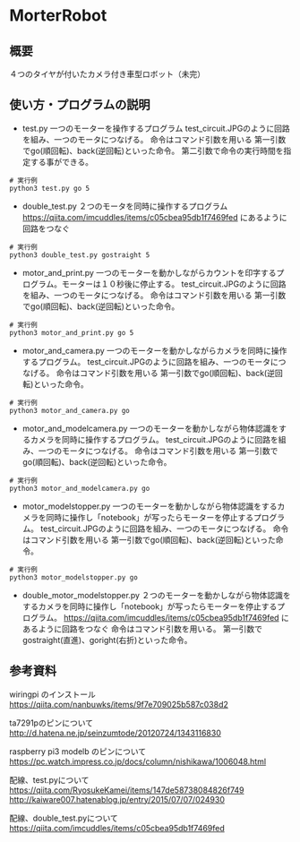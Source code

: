 # MorterRobot
## 概要
４つのタイヤが付いたカメラ付き車型ロボット（未完）

## 使い方・プログラムの説明
- test.py
一つのモーターを操作するプログラム
test_circuit.JPGのように回路を組み、一つのモータにつなげる。
命令はコマンド引数を用いる
第一引数でgo(順回転)、back(逆回転)といった命令。
第二引数で命令の実行時間を指定する事ができる。

~~~
# 実行例
python3 test.py go 5
~~~


- double_test.py
２つのモータを同時に操作するプログラム
https://qiita.com/imcuddles/items/c05cbea95db1f7469fed
にあるように回路をつなぐ

~~~
# 実行例
python3 double_test.py gostraight 5
~~~

- motor_and_print.py
一つのモーターを動かしながらカウントを印字するプログラム。モーターは１０秒後に停止する。
test_circuit.JPGのように回路を組み、一つのモータにつなげる。
命令はコマンド引数を用いる
第一引数でgo(順回転)、back(逆回転)といった命令。

~~~
# 実行例
python3 motor_and_print.py go 5
~~~

- motor_and_camera.py
一つのモーターを動かしながらカメラを同時に操作するプログラム。
test_circuit.JPGのように回路を組み、一つのモータにつなげる。
命令はコマンド引数を用いる
第一引数でgo(順回転)、back(逆回転)といった命令。

~~~
# 実行例
python3 motor_and_camera.py go
~~~

- motor_and_modelcamera.py
一つのモーターを動かしながら物体認識をするカメラを同時に操作するプログラム。
test_circuit.JPGのように回路を組み、一つのモータにつなげる。
命令はコマンド引数を用いる
第一引数でgo(順回転)、back(逆回転)といった命令。

~~~
# 実行例
python3 motor_and_modelcamera.py go
~~~

- motor_modelstopper.py
一つのモーターを動かしながら物体認識をするカメラを同時に操作し「notebook」が写ったらモーターを停止するプログラム。
test_circuit.JPGのように回路を組み、一つのモータにつなげる。
命令はコマンド引数を用いる
第一引数でgo(順回転)、back(逆回転)といった命令。

~~~
# 実行例
python3 motor_modelstopper.py go
~~~

- double_motor_modelstopper.py
２つのモーターを動かしながら物体認識をするカメラを同時に操作し「notebook」が写ったらモーターを停止するプログラム。
https://qiita.com/imcuddles/items/c05cbea95db1f7469fed
にあるように回路をつなぐ
命令はコマンド引数を用いる。
第一引数でgostraight(直進)、goright(右折)といった命令。




## 参考資料
wiringpi のインストール
https://qiita.com/nanbuwks/items/9f7e709025b587c038d2

ta7291pのピンについて
http://d.hatena.ne.jp/seinzumtode/20120724/1343116830

raspberry pi3 modelb のピンについて
https://pc.watch.impress.co.jp/docs/column/nishikawa/1006048.html

配線、test.pyについて
https://qiita.com/RyosukeKamei/items/147de58738084826f749
http://kaiware007.hatenablog.jp/entry/2015/07/07/024930

配線、double_test.pyについて
https://qiita.com/imcuddles/items/c05cbea95db1f7469fed